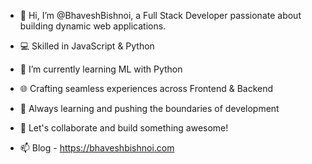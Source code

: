 - 👋 Hi, I’m @BhaveshBishnoi, a Full Stack Developer passionate about building dynamic web applications.
- 💻 Skilled in JavaScript & Python
- 🌱 I’m currently learning ML with Python
- 🌐 Crafting seamless experiences across Frontend & Backend
- 🤖 Always learning and pushing the boundaries of development
- 🚀 Let's collaborate and build something awesome!

- 📫 Blog - https://bhaveshbishnoi.com


